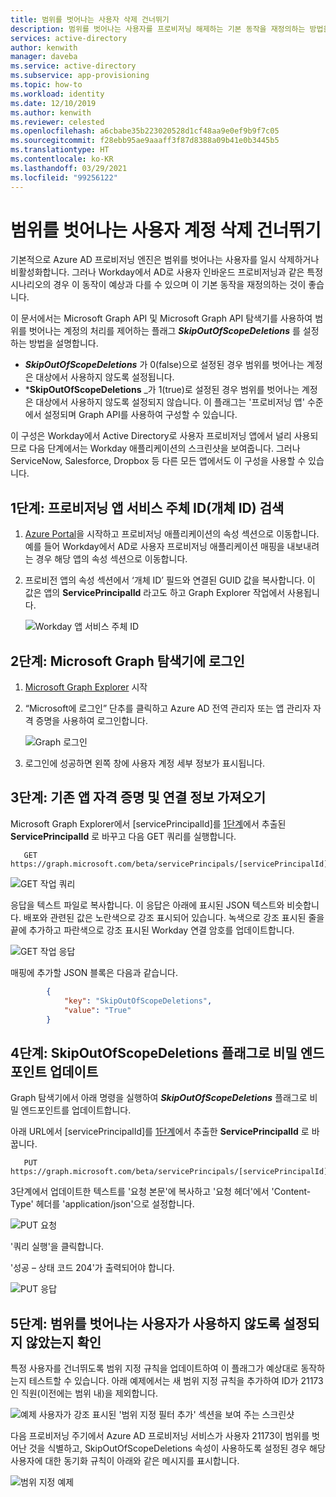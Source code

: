 ```yaml
---
title: 범위를 벗어나는 사용자 삭제 건너뛰기
description: 범위를 벗어나는 사용자를 프로비저닝 해제하는 기본 동작을 재정의하는 방법을 알아봅니다.
services: active-directory
author: kenwith
manager: daveba
ms.service: active-directory
ms.subservice: app-provisioning
ms.topic: how-to
ms.workload: identity
ms.date: 12/10/2019
ms.author: kenwith
ms.reviewer: celested
ms.openlocfilehash: a6cbabe35b223020528d1cf48aa9e0ef9b9f7c05
ms.sourcegitcommit: f28ebb95ae9aaaff3f87d8388a09b41e0b3445b5
ms.translationtype: HT
ms.contentlocale: ko-KR
ms.lasthandoff: 03/29/2021
ms.locfileid: "99256122"
---
```

# <a name="skip-deletion-of-user-accounts-that-go-out-of-scope"></a>범위를 벗어나는 사용자 계정 삭제 건너뛰기

기본적으로 Azure AD 프로비저닝 엔진은 범위를 벗어나는 사용자를 일시 삭제하거나 비활성화합니다. 그러나 Workday에서 AD로 사용자 인바운드 프로비저닝과 같은 특정 시나리오의 경우 이 동작이 예상과 다를 수 있으며 이 기본 동작을 재정의하는 것이 좋습니다.  

이 문서에서는 Microsoft Graph API 및 Microsoft Graph API 탐색기를 사용하여 범위를 벗어나는 계정의 처리를 제어하는 플래그 ***SkipOutOfScopeDeletions*** 를 설정하는 방법을 설명합니다. 
* ***SkipOutOfScopeDeletions*** 가 0(false)으로 설정된 경우 범위를 벗어나는 계정은 대상에서 사용하지 않도록 설정됩니다.
* ***SkipOutOfScopeDeletions** _가 1(true)로 설정된 경우 범위를 벗어나는 계정은 대상에서 사용하지 않도록 설정되지 않습니다. 이 플래그는 '프로비저닝 앱' 수준에서 설정되며 Graph API를 사용하여 구성할 수 있습니다. 

이 구성은 Workday에서 Active Directory로 사용자 프로비저닝 앱에서 널리 사용되므로 다음 단계에서는 Workday 애플리케이션의 스크린샷을 보여줍니다. 그러나 ServiceNow, Salesforce, Dropbox 등 다른 모든 앱에서도 이 구성을 사용할 수 있습니다.

## <a name="step-1-retrieve-your-provisioning-app-service-principal-id-object-id"></a>1단계: 프로비저닝 앱 서비스 주체 ID(개체 ID) 검색

1. [Azure Portal](https://portal.azure.com)을 시작하고 프로비저닝 애플리케이션의 속성 섹션으로 이동합니다. 예를 들어 Workday에서 AD로 사용자 프로비저닝 애플리케이션 매핑을 내보내려는 경우 해당 앱의 속성 섹션으로 이동합니다. 
1. 프로비전 앱의 속성 섹션에서 ‘개체 ID’ 필드와 연결된 GUID 값을 복사합니다. 이 값은 앱의 **ServicePrincipalId** 라고도 하고 Graph Explorer 작업에서 사용됩니다.

   ![Workday 앱 서비스 주체 ID](./media/skip-out-of-scope-deletions/wd_export_01.png)

## <a name="step-2-sign-into-microsoft-graph-explorer"></a>2단계: Microsoft Graph 탐색기에 로그인

1. [Microsoft Graph Explorer](https://developer.microsoft.com/graph/graph-explorer) 시작
1. “Microsoft에 로그인” 단추를 클릭하고 Azure AD 전역 관리자 또는 앱 관리자 자격 증명을 사용하여 로그인합니다.

    ![Graph 로그인](./media/skip-out-of-scope-deletions/wd_export_02.png)

1. 로그인에 성공하면 왼쪽 창에 사용자 계정 세부 정보가 표시됩니다.

## <a name="step-3-get-existing-app-credentials-and-connectivity-details"></a>3단계: 기존 앱 자격 증명 및 연결 정보 가져오기

Microsoft Graph Explorer에서 [servicePrincipalId]를 [1단계](#step-1-retrieve-your-provisioning-app-service-principal-id-object-id)에서 추출된 **ServicePrincipalId** 로 바꾸고 다음 GET 쿼리를 실행합니다.

```http
   GET https://graph.microsoft.com/beta/servicePrincipals/[servicePrincipalId]/synchronization/secrets
```

   ![GET 작업 쿼리](./media/skip-out-of-scope-deletions/skip-03.png)

응답을 텍스트 파일로 복사합니다. 이 응답은 아래에 표시된 JSON 텍스트와 비슷합니다. 배포와 관련된 값은 노란색으로 강조 표시되어 있습니다. 녹색으로 강조 표시된 줄을 끝에 추가하고 파란색으로 강조 표시된 Workday 연결 암호를 업데이트합니다. 

   ![GET 작업 응답](./media/skip-out-of-scope-deletions/skip-04.png)

매핑에 추가할 JSON 블록은 다음과 같습니다. 

```json
        {
            "key": "SkipOutOfScopeDeletions",
            "value": "True"
        }
```

## <a name="step-4-update-the-secrets-endpoint-with-the-skipoutofscopedeletions-flag"></a>4단계: SkipOutOfScopeDeletions 플래그로 비밀 엔드포인트 업데이트

Graph 탐색기에서 아래 명령을 실행하여 ***SkipOutOfScopeDeletions*** 플래그로 비밀 엔드포인트를 업데이트합니다. 

아래 URL에서 [servicePrincipalId]를 [1단계](#step-1-retrieve-your-provisioning-app-service-principal-id-object-id)에서 추출한 **ServicePrincipalId** 로 바꿉니다. 

```http
   PUT https://graph.microsoft.com/beta/servicePrincipals/[servicePrincipalId]/synchronization/secrets
```
3단계에서 업데이트한 텍스트를 '요청 본문'에 복사하고 '요청 헤더'에서 'Content-Type' 헤더를 'application/json'으로 설정합니다. 

   ![PUT 요청](./media/skip-out-of-scope-deletions/skip-05.png)

'쿼리 실행'을 클릭합니다. 

'성공 – 상태 코드 204'가 출력되어야 합니다. 

   ![PUT 응답](./media/skip-out-of-scope-deletions/skip-06.png)

## <a name="step-5-verify-that-out-of-scope-users-dont-get-disabled"></a>5단계: 범위를 벗어나는 사용자가 사용하지 않도록 설정되지 않았는지 확인

특정 사용자를 건너뛰도록 범위 지정 규칙을 업데이트하여 이 플래그가 예상대로 동작하는지 테스트할 수 있습니다. 아래 예제에서는 새 범위 지정 규칙을 추가하여 ID가 21173인 직원(이전에는 범위 내)을 제외합니다. 

   ![예제 사용자가 강조 표시된 '범위 지정 필터 추가' 섹션을 보여 주는 스크린샷](./media/skip-out-of-scope-deletions/skip-07.png)

다음 프로비저닝 주기에서 Azure AD 프로비저닝 서비스가 사용자 21173이 범위를 벗어난 것을 식별하고, SkipOutOfScopeDeletions 속성이 사용하도록 설정된 경우 해당 사용자에 대한 동기화 규칙이 아래와 같은 메시지를 표시합니다. 

   ![범위 지정 예제](./media/skip-out-of-scope-deletions/skip-08.png)


